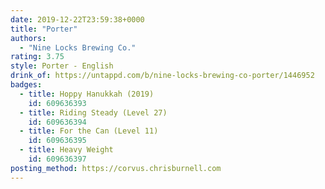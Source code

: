 ```yaml
---
date: 2019-12-22T23:59:38+0000
title: "Porter"
authors:
  - "Nine Locks Brewing Co."
rating: 3.75
style: Porter - English
drink_of: https://untappd.com/b/nine-locks-brewing-co-porter/1446952
badges:
  - title: Hoppy Hanukkah (2019)
    id: 609636393
  - title: Riding Steady (Level 27)
    id: 609636394
  - title: For the Can (Level 11)
    id: 609636395
  - title: Heavy Weight
    id: 609636397
posting_method: https://corvus.chrisburnell.com
---
```

